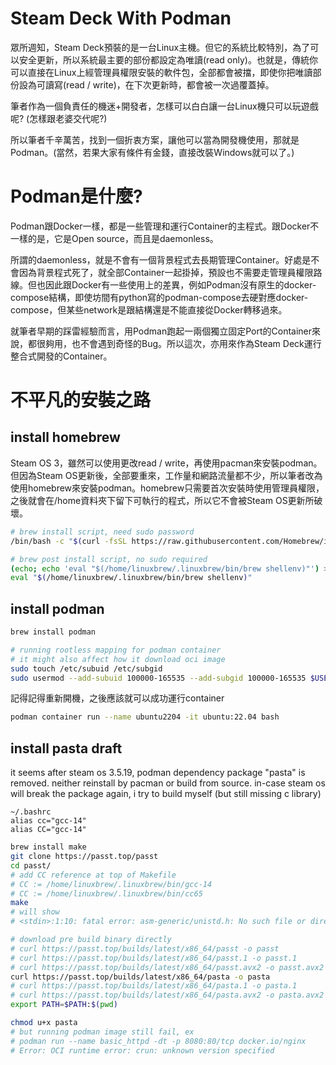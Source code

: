 # Steam Deck With Podman

眾所週知，Steam Deck預裝的是一台Linux主機。但它的系統比較特別，為了可以安全更新，所以系統最主要的部份都設定為唯讀(read only)。也就是，傳統你可以直接在Linux上經管理員權限安裝的軟件包，全部都會被擋，即使你把唯讀部份設為可讀寫(read / write)，在下次更新時，都會被一次過覆蓋掉。

筆者作為一個負責任的機迷+開發者，怎樣可以白白讓一台Linux機只可以玩遊戲呢? (怎樣跟老婆交代呢?)

所以筆者千辛萬苦，找到一個折衷方案，讓他可以當為開發機使用，那就是Podman。(當然，若果大家有條件有金錢，直接改裝Windows就可以了。)

# Podman是什麼?
Podman跟Docker一樣，都是一些管理和運行Container的主程式。跟Docker不一樣的是，它是Open source，而且是daemonless。

所謂的daemonless，就是不會有一個背景程式去長期管理Container。好處是不會因為背景程式死了，就全部Container一起掛掉，預設也不需要走管理員權限路線。但也因此跟Docker有一些使用上的差異，例如Podman沒有原生的docker-compose結構，即使坊間有python寫的podman-compose去硬對應docker-compose，但某些network是跟結構還是不能直接從Docker轉移過來。

就筆者早期的踩雷經驗而言，用Podman跑起一兩個獨立固定Port的Container來說，都很夠用，也不會遇到奇怪的Bug。所以這次，亦用來作為Steam Deck運行整合式開發的Container。

# 不平凡的安裝之路
## install homebrew
Steam OS 3，雖然可以使用更改read / write，再使用pacman來安裝podman。但因為Steam OS更新後，全部要重來，工作量和網路流量都不少，所以筆者改為使用homebrew來安裝podman。homebrew只需要首次安裝時使用管理員權限，之後就會在/home資料夾下留下可執行的程式，所以它不會被Steam OS更新所破壞。

```bash
# brew install script, need sudo password
/bin/bash -c "$(curl -fsSL https://raw.githubusercontent.com/Homebrew/install/HEAD/install.sh)"  # with sudo password

# brew post install script, no sudo required
(echo; echo 'eval "$(/home/linuxbrew/.linuxbrew/bin/brew shellenv)"') >> /home/deck/.bash_profile
eval "$(/home/linuxbrew/.linuxbrew/bin/brew shellenv)"
```


## install podman
```bash
brew install podman

# running rootless mapping for podman container
# it might also affect how it download oci image
sudo touch /etc/subuid /etc/subgid
sudo usermod --add-subuid 100000-165535 --add-subgid 100000-165535 $USER
```

記得記得重新開機，之後應該就可以成功運行container
```bash
podman container run --name ubuntu2204 -it ubuntu:22.04 bash
```

## install pasta draft
it seems after steam os 3.5.19, podman dependency package "pasta" is removed. neither reinstall by pacman or build from source. in-case steam os will break the package again, i try to build myself (but still missing c library)

```
~/.bashrc
alias cc="gcc-14"
alias CC="gcc-14"
```

```bash
brew install make
git clone https://passt.top/passt
cd passt/
# add CC reference at top of Makefile
# CC := /home/linuxbrew/.linuxbrew/bin/gcc-14
# CC := /home/linuxbrew/.linuxbrew/bin/cc65
make
# will show
# <stdin>:1:10: fatal error: asm-generic/unistd.h: No such file or directory

# download pre build binary directly
# curl https://passt.top/builds/latest/x86_64/passt -o passt
# curl https://passt.top/builds/latest/x86_64/passt.1 -o passt.1
# curl https://passt.top/builds/latest/x86_64/passt.avx2 -o passt.avx2
curl https://passt.top/builds/latest/x86_64/pasta -o pasta
# curl https://passt.top/builds/latest/x86_64/pasta.1 -o pasta.1
# curl https://passt.top/builds/latest/x86_64/pasta.avx2 -o pasta.avx2
export PATH=$PATH:$(pwd)

chmod u+x pasta
# but running podman image still fail, ex
# podman run --name basic_httpd -dt -p 8080:80/tcp docker.io/nginx
# Error: OCI runtime error: crun: unknown version specified
```
